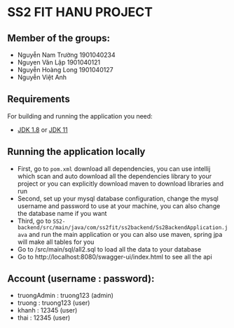 
# SS2 FIT HANU PROJECT

## Member of the groups:
- Nguyễn Nam Trường 1901040234
- Nguyen Văn Lập 1901040121
- Nguyễn Hoàng Long 1901040127
- Nguyễn Việt Anh


## Requirements

For building and running the application you need:

- [JDK 1.8](http://www.oracle.com/technetwork/java/javase/downloads/jdk8-downloads-2133151.html) or [JDK 11](https://www.oracle.com/java/technologies/downloads/#java11)

## Running the application locally

- First, go to `pom.xml` download all dependencies, you can use intellij which scan and auto download all the dependencies library to your project or you can explicitly download maven to download libraries and run
- Second, set up your mysql database configuration, change the mysql username and password to use at your machine, you can also change the database name if you want
- Third, go to `SS2-backend/src/main/java/com/ss2fit/ss2backend/Ss2BackendApplication.java` and run the main application or you can also use maven, spring jpa will make all tables for you
- Go to /src/main/sql/all2.sql to load all the data to your database
- Go to http://localhost:8080/swagger-ui/index.html to see all the api 

## Account (username : password):
- truongAdmin : truong123 (admin)
- truong : truong123 (user)
- khanh : 12345 (user)
- thai : 12345 (user)
